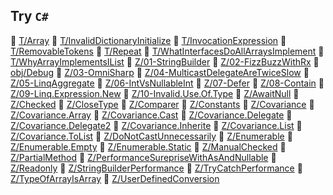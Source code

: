 ## Try `C#`

:beer: [T/Array](T/Array)
:beer: [T/InvalidDictionaryInitialize](T/InvalidDictionaryInitialize)
:beer: [T/InvocationExpression](T/InvocationExpression)
:beer: [T/RemovableTokens](T/RemovableTokens)
:beer: [T/Repeat](T/Repeat)
:beer: [T/WhatInterfacesDoAllArraysImplement](T/WhatInterfacesDoAllArraysImplement)
:beer: [T/WhyArrayImplementsIList](T/WhyArrayImplementsIList)
:beer: [Z/01-StringBuilder](Z/01-StringBuilder)
:beer: [Z/02-FizzBuzzWithRx](Z/02-FizzBuzzWithRx)
:beer: [obj/Debug](obj/Debug)
:beer: [Z/03-OmniSharp](Z/03-OmniSharp)
:beer: [Z/04-MulticastDelegateAreTwiceSlow](Z/04-MulticastDelegateAreTwiceSlow)
:beer: [Z/05-LinqAggregate](Z/05-LinqAggregate)
:beer: [Z/06-IntVsNullableInt](Z/06-IntVsNullableInt)
:beer: [Z/07-Defer](Z/07-Defer)
:beer: [Z/08-Contain](Z/08-Contain)
:beer: [Z/09-Linq.Expression.New](Z/09-Linq.Expression.New)
:beer: [Z/10-Invalid.Use.Of.Type](Z/10-Invalid.Use.Of.Type)
:beer: [Z/AwaitNull](Z/AwaitNull)
:beer: [Z/Checked](Z/Checked)
:beer: [Z/CloseType](Z/CloseType)
:beer: [Z/Comparer](Z/Comparer)
:beer: [Z/Constants](Z/Constants)
:beer: [Z/Covariance](Z/Covariance)
:beer: [Z/Covariance.Array](Z/Covariance.Array)
:beer: [Z/Covariance.Cast](Z/Covariance.Cast)
:beer: [Z/Covariance.Delegate](Z/Covariance.Delegate)
:beer: [Z/Covariance.Delegate2](Z/Covariance.Delegate2)
:beer: [Z/Covariance.Inherite](Z/Covariance.Inherite)
:beer: [Z/Covariance.List](Z/Covariance.List)
:beer: [Z/Covariance.ToList](Z/Covariance.ToList)
:beer: [Z/DoNotCastUnnecessarily](Z/DoNotCastUnnecessarily)
:beer: [Z/Enumerable](Z/Enumerable)
:beer: [Z/Enumerable.Empty](Z/Enumerable.Empty)
:beer: [Z/Enumerable.Static](Z/Enumerable.Static)
:beer: [Z/ManualChecked](Z/ManualChecked)
:beer: [Z/PartialMethod](Z/PartialMethod)
:beer: [Z/PerformanceSurepriseWithAsAndNullable](Z/PerformanceSurepriseWithAsAndNullable)
:beer: [Z/Readonly](Z/Readonly)
:beer: [Z/StringBuilderPerformance](Z/StringBuilderPerformance)
:beer: [Z/TryCatchPerformance](Z/TryCatchPerformance)
:beer: [Z/TypeOfArrayIsArray](Z/TypeOfArrayIsArray)
:beer: [Z/UserDefinedConversion](Z/UserDefinedConversion)